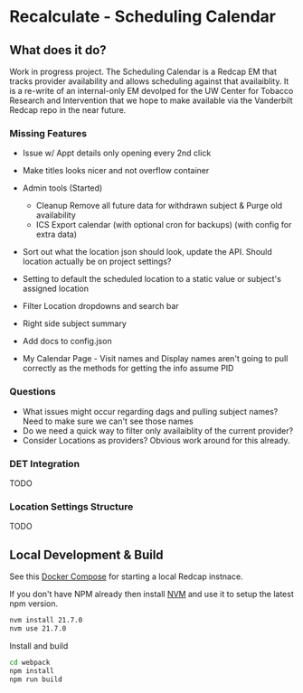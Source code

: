 # Recalculate - Scheduling Calendar

## What does it do?

Work in progress project. The Scheduling Calendar is a Redcap EM that tracks provider availability and allows scheduling against that availaiblity. It is a re-write of an internal-only EM devolped for the UW Center for Tobacco Research and Intervention that we hope to make available via the Vanderbilt Redcap repo in the near future.

### Missing Features

* Issue w/ Appt details only opening every 2nd click
* Make titles looks nicer and not overflow container

* Admin tools (Started)
  * Cleanup Remove all future data for withdrawn subject & Purge old availability
  * ICS Export calendar (with optional cron for backups) (with config for extra data)

* Sort out what the location json should look, update the API. Should location actually be on project settings?
* Setting to default the scheduled location to a static value or subject's assigned location
* Filter Location dropdowns and search bar

* Right side subject summary
* Add docs to config.json
* My Calendar Page - Visit names and Display names aren't going to pull correctly as the methods for getting the info assume PID

### Questions

* What issues might occur regarding dags and pulling subject names? Need to make sure we can't see those names
* Do we need a quick way to filter only availaiblity of the current provider?
* Consider Locations as providers? Obvious work around for this already.

### DET Integration

TODO

### Location Settings Structure

TODO

## Local Development & Build

See this [Docker Compose](https://github.com/123andy/redcap-docker-compose) for starting a local Redcap instnace.

If you don't have NPM already then install [NVM](https://github.com/nvm-sh/nvm) and use it to setup the latest npm version.

```sh
nvm install 21.7.0
nvm use 21.7.0
```

Install and build

```sh
cd webpack
npm install
npm run build
```
